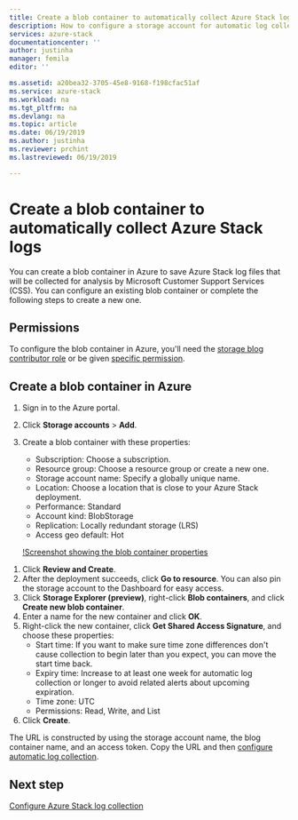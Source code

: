 ```yaml
---
title: Create a blob container to automatically collect Azure Stack logs | Microsoft Docs
description: How to configure a storage account for automatic log collection in Azure Stack Help + Support.
services: azure-stack
documentationcenter: ''
author: justinha
manager: femila
editor: ''

ms.assetid: a20bea32-3705-45e8-9168-f198cfac51af
ms.service: azure-stack
ms.workload: na
ms.tgt_pltfrm: na
ms.devlang: na
ms.topic: article
ms.date: 06/19/2019
ms.author: justinha
ms.reviewer: prchint
ms.lastreviewed: 06/19/2019

---
```

# Create a blob container to automatically collect Azure Stack logs 

You can create a blob container in Azure to save Azure Stack log files that will be collected for analysis by Microsoft Customer Support Services (CSS). 
You can configure an existing blob container or complete the following steps to create a new one.

## Permissions

To configure the blob container in Azure, you'll need the [storage blog contributor role](https://docs.microsoft.com/azure/role-based-access-control/built-in-roles#storage-blob-data-contributor) or be given [specific permission](https://docs.microsoft.com/rest/api/storageservices/authenticate-with-azure-active-directory#permissions-for-calling-blob-and-queue-data-operations). 

## Create a blob container in Azure

1. Sign in to the Azure portal.
1. Click **Storage accounts** > **Add**.
1. Create a blob container with these properties:  
   - Subscription: Choose a subscription. 
   - Resource group: Choose a resource group or create a new one.
   - Storage account name: Specify a globally unique name. 
   - Location: Choose a location that is close to your Azure Stack deployment.
   - Performance: Standard
   - Account kind: BlobStorage
   - Replication: Locally redundant storage (LRS) 
   - Access geo default: Hot

   [!Screenshot showing the blob container properties](media/azure-stack-automatic-log-collection/create-blob-container.png)

<!--- Why don't i see Replcation or Access geo default?--->


1. Click **Review and Create**.   
1. After the deployment succeeds, click **Go to resource**. You can also pin the storage account to the Dashboard for easy access. 
1. Click **Storage Explorer (preview)**, right-click **Blob containers**, and click **Create new blob container**. 
1. Enter a name for the new container and click **OK**.
1. Right-click the new container, click **Get Shared Access Signature**, and choose these properties:
   - Start time: If you want to make sure time zone differences don't cause collection to begin later than you expect, you can move the start time back. 
   - Expiry time: Increase to at least one week for automatic log collection or longer to avoid related alerts about upcoming expiration.
   - Time zone: UTC
   - Permissions: Read, Write, and List
1. Click **Create**.  

The URL is constructed by using the storage account name, the blog container name, and an access token. 
Copy the URL and then [configure automatic log collection](azure-stack-configure-log-collection.md).

## Next step

[Configure Azure Stack log collection](azure-stack-configure-log-collection.md)